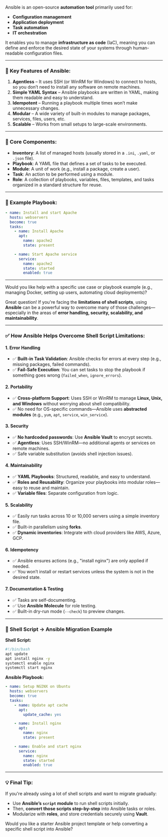 Ansible is an open-source **automation tool** primarily used for:

* **Configuration management**
* **Application deployment**
* **Task automation**
* **IT orchestration**

It enables you to manage **infrastructure as code** (IaC), meaning you can define and enforce the desired state of your systems through human-readable configuration files.

---

### 🔧 Key Features of Ansible:

1. **Agentless** – It uses SSH (or WinRM for Windows) to connect to hosts, so you don’t need to install any software on remote machines.
2. **Simple YAML Syntax** – Ansible playbooks are written in YAML, making them readable and easy to understand.
3. **Idempotent** – Running a playbook multiple times won’t make unnecessary changes.
4. **Modular** – A wide variety of built-in modules to manage packages, services, files, users, etc.
5. **Scalable** – Works from small setups to large-scale environments.

---

### 🧩 Core Components:

* **Inventory**: A list of managed hosts (usually stored in a `.ini`, `.yaml`, or `.json` file).
* **Playbook**: A YAML file that defines a set of tasks to be executed.
* **Module**: A unit of work (e.g., install a package, create a user).
* **Task**: An action to be performed using a module.
* **Role**: A collection of playbooks, variables, files, templates, and tasks organized in a standard structure for reuse.

---

### 🧪 Example Playbook:

```yaml
- name: Install and start Apache
  hosts: webservers
  become: true
  tasks:
    - name: Install Apache
      apt:
        name: apache2
        state: present

    - name: Start Apache service
      service:
        name: apache2
        state: started
        enabled: true
```

---

Would you like help with a specific use case or playbook example (e.g., managing Docker, setting up users, automating cloud deployments)?

Great question! If you're facing the **limitations of shell scripts**, using **Ansible** can be a powerful way to overcome many of those challenges—especially in the areas of **error handling, security, scalability, and maintainability**.

---

### ✅ How Ansible Helps Overcome Shell Script Limitations:

#### 1. **Error Handling**

* ✅ **Built-in Task Validation**: Ansible checks for errors at every step (e.g., missing packages, failed commands).
* ✅ **Fail-Safe Execution**: You can set tasks to stop the playbook if something goes wrong (`failed_when`, `ignore_errors`).

#### 2. **Portability**

* ✅ **Cross-platform Support**: Uses SSH or WinRM to manage **Linux, Unix, and Windows** without worrying about shell compatibility.
* ✅ No need for OS-specific commands—Ansible uses **abstracted modules** (e.g., `yum`, `apt`, `service`, `win_service`).

#### 3. **Security**

* ✅ **No hardcoded passwords**: Use **Ansible Vault** to encrypt secrets.
* ✅ **Agentless**: Uses SSH/WinRM—no additional agents or services on remote machines.
* ✅ Safe variable substitution (avoids shell injection issues).

#### 4. **Maintainability**

* ✅ **YAML Playbooks**: Structured, readable, and easy to understand.
* ✅ **Roles and Reusability**: Organize your playbooks into modular roles—easy to reuse and maintain.
* ✅ **Variable files**: Separate configuration from logic.

#### 5. **Scalability**

* ✅ Easily run tasks across 10 or 10,000 servers using a simple inventory file.
* ✅ Built-in parallelism using **forks**.
* ✅ **Dynamic inventories**: Integrate with cloud providers like AWS, Azure, GCP.

#### 6. **Idempotency**

* ✅ Ansible ensures actions (e.g., "install nginx") are only applied if needed.
* ✅ You won’t install or restart services unless the system is not in the desired state.

#### 7. **Documentation & Testing**

* ✅ Tasks are self-documenting.
* ✅ Use **Ansible Molecule** for role testing.
* ✅ Built-in dry-run mode (`--check`) to preview changes.

---

### 🔄 Shell Script → Ansible Migration Example

**Shell Script:**

```bash
#!/bin/bash
apt update
apt install nginx -y
systemctl enable nginx
systemctl start nginx
```

**Ansible Playbook:**

```yaml
- name: Setup NGINX on Ubuntu
  hosts: webservers
  become: true
  tasks:
    - name: Update apt cache
      apt:
        update_cache: yes

    - name: Install nginx
      apt:
        name: nginx
        state: present

    - name: Enable and start nginx
      service:
        name: nginx
        state: started
        enabled: true
```

---

### 💡 Final Tip:

If you're already using a lot of shell scripts and want to migrate gradually:

* Use **Ansible’s `script` module** to run shell scripts initially.
* Then, **convert those scripts step-by-step** into Ansible tasks or roles.
* Modularize with **roles**, and store credentials securely using **Vault**.

Would you like a starter Ansible project template or help converting a specific shell script into Ansible?

